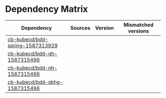 # Dependency Matrix

Dependency | Sources | Version | Mismatched versions
---------- | ------- | ------- | -------------------
[cb-kubecd/bdd-spring-1587313929](https://github.com/cb-kubecd/bdd-spring-1587313929.git) |  | []() | 
[cb-kubecd/bdd-gh-1587315496](https://github.com/cb-kubecd/bdd-gh-1587315496.git) |  | []() | 
[cb-kubecd/bdd-nh-1587315496](https://github.com/cb-kubecd/bdd-nh-1587315496.git) |  | []() | 
[cb-kubecd/bdd-sbhg-1587315496](https://github.com/cb-kubecd/bdd-sbhg-1587315496.git) |  | []() | 

